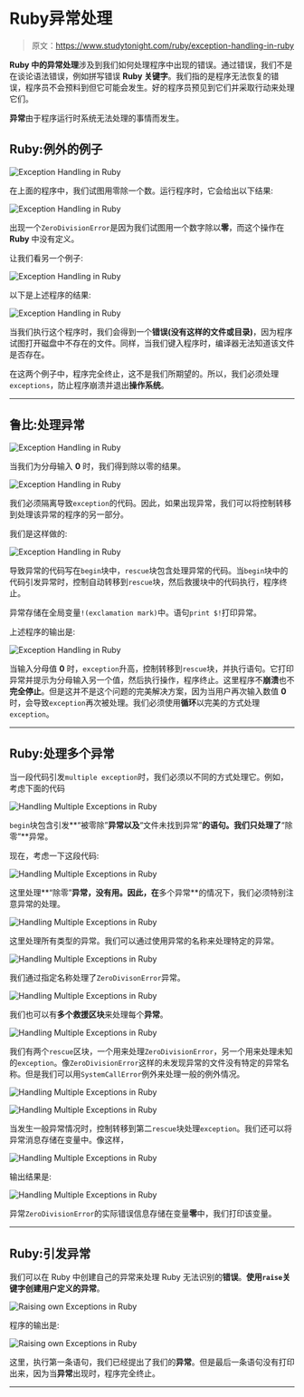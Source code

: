 # Ruby异常处理

> 原文：<https://www.studytonight.com/ruby/exception-handling-in-ruby>

**Ruby 中的异常处理**涉及到我们如何处理程序中出现的错误。通过错误，我们不是在谈论语法错误，例如拼写错误 **Ruby 关键字**。我们指的是程序无法恢复的错误，程序员不会预料到但它可能会发生。好的程序员预见到它们并采取行动来处理它们。

**异常**由于程序运行时系统无法处理的事情而发生。

## Ruby:例外的例子

![Exception Handling in Ruby](img/4f0461a482c9e61a57b8e69d28738d20.png)

在上面的程序中，我们试图用零除一个数。运行程序时，它会给出以下结果:

![Exception Handling in Ruby](img/c01bc497b0d5a920878bbfc9ba3748e7.png)

出现一个`ZeroDivisionError`是因为我们试图用一个数字除以**零**，而这个操作在 **Ruby** 中没有定义。

让我们看另一个例子:

![Exception Handling in Ruby](img/2fc4ab76cd6ac32eb17972ed02cdbb0d.png)

以下是上述程序的结果:

![Exception Handling in Ruby](img/e773beb8d7d50d98471dc776cd313606.png)

当我们执行这个程序时，我们会得到一个**错误(没有这样的文件或目录)**，因为程序试图打开磁盘中不存在的文件。同样，当我们键入程序时，编译器无法知道该文件是否存在。

在这两个例子中，程序完全终止，这不是我们所期望的。所以，我们必须处理`exceptions`，防止程序崩溃并退出**操作系统**。

* * *

## 鲁比:处理异常

![Exception Handling in Ruby](img/b5e846fc870d59d45af6bd86d0bf4490.png)

当我们为分母输入 **0** 时，我们得到除以零的结果。

![Exception Handling in Ruby](img/bbe16152d7eb89c5026a6c762d2ddf21.png)

我们必须隔离导致`exception`的代码。因此，如果出现异常，我们可以将控制转移到处理该异常的程序的另一部分。

我们是这样做的:

![Exception Handling in Ruby](img/a9fbea9279f45fbcafadec291f15912f.png)

导致异常的代码写在`begin`块中，`rescue`块包含处理异常的代码。当`begin`块中的代码引发异常时，控制自动转移到`rescue`块，然后救援块中的代码执行，程序终止。

异常存储在全局变量`!(exclamation mark)`中。语句`print $!`打印异常。

上述程序的输出是:

![Exception Handling in Ruby](img/8fafb9c6e8ba934f5a407e294a3bb858.png)

当输入分母值 **0** 时，`exception`升高，控制转移到`rescue`块，并执行语句。它打印异常并提示为分母输入另一个值，然后执行操作，程序终止。这里程序不**崩溃**也不**完全停止**。但是这并不是这个问题的完美解决方案，因为当用户再次输入数值 **0** 时，会导致`exception`再次被处理。我们必须使用**循环**以完美的方式处理`exception`。

* * *

## Ruby:处理多个异常

当一段代码引发`multiple exception`时，我们必须以不同的方式处理它。例如，考虑下面的代码

![Handling Multiple Exceptions in Ruby](img/92f905cb643caf4004b28607f5f196a8.png)

`begin`块包含引发**“被零除”**异常以及**“文件未找到异常”**的语句。我们只处理了**“除零”**异常。

现在，考虑一下这段代码:

![Handling Multiple Exceptions in Ruby](img/8568287dedada029933b8f74d1bb521a.png)

这里处理**“除零”**异常，没有用。因此，在**多个异常**的情况下，我们必须特别注意异常的处理。

![Handling Multiple Exceptions in Ruby](img/46e04a42788462653d96820597dd78bb.png)

这里处理所有类型的异常。我们可以通过使用异常的名称来处理特定的异常。

![Handling Multiple Exceptions in Ruby](img/b6e6dd583a782a57ea492f8168f70c5b.png)

我们通过指定名称处理了`ZeroDivisonError`异常。

![Handling Multiple Exceptions in Ruby](img/aef9a722fba69fbdd628c300922e4338.png)

我们也可以有**多个救援区块**来处理每个**异常**。

![Handling Multiple Exceptions in Ruby](img/a5c1091833b70367ceab6231fd093838.png)

我们有两个`rescue`区块，一个用来处理`ZeroDivisionError`，另一个用来处理未知的`exception`。像`ZeroDivisionError`这样的未发现异常的文件没有特定的异常名称。但是我们可以用`SystemCallError`例外来处理一般的例外情况。

![Handling Multiple Exceptions in Ruby](img/4c6b82c123d26c637a46d2feb56601b9.png)

![Handling Multiple Exceptions in Ruby](img/2e0b59f39dc36d6fb41ab4096ff7022e.png)

当发生一般异常情况时，控制转移到第二`rescue`块处理`exception`。我们还可以将异常消息存储在变量中。像这样，

![Handling Multiple Exceptions in Ruby](img/6931114585503c2737c08f52663ed3b3.png)

输出结果是:

![Handling Multiple Exceptions in Ruby](img/19ce53920640a938bcb350a559b30b31.png)

异常`ZeroDivisionError`的实际错误信息存储在变量**零**中，我们打印该变量。

* * *

## Ruby:引发异常

我们可以在 Ruby 中创建自己的异常来处理 Ruby 无法识别的**错误**。**使用`raise`关键字创建用户定义的异常**。

![Raising own Exceptions in Ruby](img/adfd354890bc2a310ed4e749ef2be0aa.png)

程序的输出是:

![Raising own Exceptions in Ruby](img/8d07c850e77c1afd05250bd04c46766f.png)

这里，执行第一条语句，我们已经提出了我们的**异常**。但是最后一条语句没有打印出来，因为当**异常**出现时，程序完全终止。

* * *